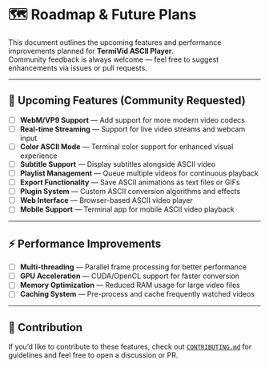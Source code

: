 # 🗺️ Roadmap & Future Plans

This document outlines the upcoming features and performance improvements planned for **TermiVid ASCII Player**.  
Community feedback is always welcome — feel free to suggest enhancements via issues or pull requests.

---

## 🚀 Upcoming Features (Community Requested)
- [ ] **WebM/VP9 Support** — Add support for more modern video codecs  
- [ ] **Real-time Streaming** — Support for live video streams and webcam input  
- [ ] **Color ASCII Mode** — Terminal color support for enhanced visual experience  
- [ ] **Subtitle Support** — Display subtitles alongside ASCII video  
- [ ] **Playlist Management** — Queue multiple videos for continuous playback  
- [ ] **Export Functionality** — Save ASCII animations as text files or GIFs  
- [ ] **Plugin System** — Custom ASCII conversion algorithms and effects  
- [ ] **Web Interface** — Browser-based ASCII video player  
- [ ] **Mobile Support** — Terminal app for mobile ASCII video playback  

---

## ⚡ Performance Improvements
- [ ] **Multi-threading** — Parallel frame processing for better performance  
- [ ] **GPU Acceleration** — CUDA/OpenCL support for faster conversion  
- [ ] **Memory Optimization** — Reduced RAM usage for large video files  
- [ ] **Caching System** — Pre-process and cache frequently watched videos  

---

## 📢 Contribution
If you’d like to contribute to these features, check out [`CONTRIBUTING.md`](CONTRIBUTING.md) for guidelines and feel free to open a discussion or PR.
